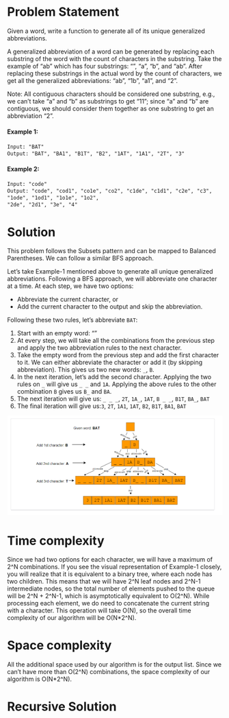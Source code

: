 # Problem Statement
Given a word, write a function to generate all of its unique generalized abbreviations.

A generalized abbreviation of a word can be generated by replacing each substring of the word with the count of characters in the substring. Take the example of “ab” which has four substrings: “”, “a”, “b”, and “ab”. After replacing these substrings in the actual word by the count of characters, we get all the generalized abbreviations: “ab”, “1b”, “a1”, and “2”.

Note: All contiguous characters should be considered one substring, e.g., we can’t take “a” and “b” as substrings to get “11”; since “a” and “b” are contiguous, we should consider them together as one substring to get an abbreviation “2”.

#### Example 1:

```
Input: "BAT"
Output: "BAT", "BA1", "B1T", "B2", "1AT", "1A1", "2T", "3"
```

#### Example 2:

```
Input: "code"
Output: "code", "cod1", "co1e", "co2", "c1de", "c1d1", "c2e", "c3", "1ode", "1od1", "1o1e", "1o2", 
"2de", "2d1", "3e", "4"
```

# Solution
This problem follows the Subsets pattern and can be mapped to Balanced Parentheses. We can follow a similar BFS approach.

Let’s take Example-1 mentioned above to generate all unique generalized abbreviations. Following a BFS approach, we will abbreviate one character at a time. At each step, we have two options:
- Abbreviate the current character, or
- Add the current character to the output and skip the abbreviation.

Following these two rules, let’s abbreviate `BAT`:

1. Start with an empty word: “”
2. At every step, we will take all the combinations from the previous step and apply the two abbreviation rules to the next character.
3. Take the empty word from the previous step and add the first character to it. We can either abbreviate the character or add it (by skipping abbreviation). This gives us two new words: `_`, `B`.
4. In the next iteration, let’s add the second character. Applying the two rules on `_` will give us `_ _` and `1A`. Applying the above rules to the other combination `B` gives us `B_` and `BA`.
5. The next iteration will give us: `_ _ _`, `2T`, `1A_`, `1AT`, `B _ _`, `B1T`, `BA_`, `BAT`
6. The final iteration will give us:`3`, `2T`, `1A1`, `1AT`, `B2`, `B1T`, `BA1`, `BAT`

![alt text][logo]

[logo]: https://github.com/kai-ion/Grokking-the-coding-Interview/blob/main/10.%20Pattern%20Subsets/6.%20Unique%20Generalized%20Abbreviations%20(hard)/Example.PNG "Example"

# Time complexity
Since we had two options for each character, we will have a maximum of 2^N combinations. If you see the visual representation of Example-1 closely, you will realize that it is equivalent to a binary tree, where each node has two children. This means that we will have 2^N leaf nodes and 2^N-1 intermediate nodes, so the total number of elements pushed to the queue will be 2^N + 2^N-1, which is asymptotically equivalent to O(2^N). While processing each element, we do need to concatenate the current string with a character. This operation will take O(N), so the overall time complexity of our algorithm will be O(N*2^N).

# Space complexity
All the additional space used by our algorithm is for the output list. Since we can’t have more than O(2^N) combinations, the space complexity of our algorithm is O(N*2^N).

# Recursive Solution